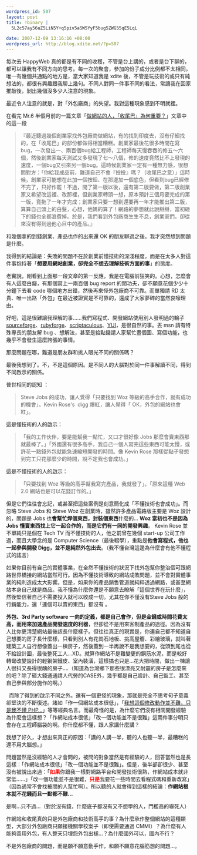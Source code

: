 ```yaml
--- 
wordpress_id: 507
layout: post
title: !binary |
  5L2c57ay56uZ5LiN5Y+q5piv5aSW5YyF5bug5ZWG55qE5LqL

date: 2007-12-09 13:16:16 +08:00
wordpress_url: http://blog.xdite.net/?p=507
---
```

每次去 HappyWeb 真的都是有不同的收穫，不管是台上講的，或者是台下聊的，都可以讓我有不同方向的思考。每一次的聚會，參加的份子成分比例都不太相同，唯一有幾個共通點的地方是，當大家知道我是 xdite 後，不管是玩技術的或只有純想法的，都很有興趣跟我聊上幾句。不同人對同一件事不同的看法，常讓我在回家推敲後，剝出幾個沒多少人注意的現象。

最近令人注意的就是，對「外包廠商」的失望。我對這種現象感到不明就裡。

在看完 Mr.6 半個月前的一篇文章「<a href="http://mr6.cc/?p=1173">做網站的人，「收尾巴」為何重要？</a>」文章中的這一段



<blockquote>『最近聽過幾個創業家找外包廠商做網站，有的找到印度去，沒有仔細找的，在「收尾巴」的部份都做得相當糟糕。創業家最後花很多時間在寫bug，一次發出一、兩百個bug給工程師，工程師每天慢吞吞的修五～六個，然後創業家每天測試又多發現了七～八個，修的速度竟然比不上發現的速度，一個bug又引來另一個bug。這時候創業家一定有一種無力感，很想問對方：「你給我成品前，難道自己不會『撿撿』嗎？（收尾巴之意）」這時候，創業家可能想在此加一個按鈕、在那邊加一個底色，但看到bug已經修不完了，只好作罷！不過，開了第一版以後，還有第二版要做，第二版創業家又希望改這裡、改那裡，但創業家轉頭一想，原本預計三個月要完成的第一版，竟拖了一年才完成；創業家只要一想到還要再一年才能推出第二版，算算自己頭上的白髮，心想，他媽的算了！網路的夢想就此說掰掰，當初砸下的錢也全都浪費掉。於是，我們看到外包廠商生生不息，創業家們，卻從來沒有得到過他心目中的產品。』</blockquote>



和幾個拿的到錢創業、產品也作的出來還 OK 的朋友聊過之後。我才突然想到問題是什麼。

我得到的結論是：失敗的問題不在於創業前懂技術的深淺程度，而是在太多人對這件事抱持著「<b>想要用網站創業，卻完全不想去理解技術方面的事</b>」的態度。

老實說，剛看到上面那一段文章的第一反應，我是在電腦前狂笑的。心想，怎麼會有人這麼白癡，有那個寫上一兩百個 bug report 的閒功夫，卻不願意花個少少十分鐘下去看 code 哪個地方出錯，然後再來怪外包廠商不可靠。而單獨請 RD 太貴、唯一出路「外包」在最近被證實是不可靠的，還成了大家夢碎的當然哀嚎理由。


好吧，這是很難讓我理解的事……我們寫程式、開發網站使用別人發明過的輪子 <a href="http://sourceforge.net">sourceforge</a>、<a href="http://rubyforge.net">rubyforge</a>、<a href="http://script.aculo.us/">scriptaculous</a>、<a href="http://developer.yahoo.com/yui/">YUI</a>，是很自然的事。丟 msn 請有特殊專長的朋友解 bug 、想解法，甚至是給點錢請人家幫忙畫個圖、寫個功能，也幾乎不會發生這麼誇張的事情。


那麼問題在哪，難道是朋友群和挑人眼光不同的關係嗎？


最後我想到了。不，不是這個原因。是不同人的大腦對於同一件事解讀不同，得到不同啟示的關係。

普世相同的認知 ：

<blockquote>Steve Jobs 的成功，讓人覺得「只要找到 Woz 等級的高手合作，就有成功的機會」。Kevin Rose's&nbsp; digg 爆紅，讓人覺得「 OK，外包的網站也會紅」。</blockquote>
這是懂技術的人的啟示：

<blockquote>「我的工作伙伴，要是能幫我一點忙，又口才很好像 Jobs 那麼會賣東西那就最棒了。」「外國還有很多高手，我自己一個人寫完這些東西可能太慢，或許花一點錢外包就能急速縮短開發的時間。像 Kevin Rose 那樣從點子發想到完工只花那麼少的時間，說不定我也會成功。」</blockquote>
這是不懂技術的人的啟示：
<blockquote>「只要找到 Woz 等級的高手幫我寫完產品，我就發了」。「原來這種 Web 2.0 網站也是可以花錢訂作的。」</blockquote>
但是它們往往會忘記，或甚至把這些案例是刻意簡化成「不懂技術也會成功」。而忽略 Steve Jobs 和 Steve Woz 在創業時，雖然許多產品電路版主要是 Woz 設計的，問題是 Jobs 也<b>會幫忙焊個東西，封裝個東西</b>什麼的... <b>Woz 當初也不是因為 Jobs 懂賣東西找上它一起合作的，而是它們有一同的開發興趣</b>。 Kevin Rose 並不單純只是個在 Tech TV 而不懂技術的人，他之前曾在幾個 start-up 公司工作過，而且大學念的是 Computer Science（最後輟學），重點是<b>他會寫程式，他也一起參與開發 Digg，並不是純然外包出去</b>。（我不懂台灣這邊為什麼會有他不懂程式的謠言）


如果你目前有自己的實體事業，在全然不懂技術的狀況下找外包幫你整治個可跟網路世界橋接的網站當然可行。因為不懂技術導致的網站成敗問題，並不會對實體事業的純利造成太大影響。但是，如果你的產品銷售管道就純粹透過網路，或甚至網站本身自己就是商品。我不懂為什麼你還是不願意去瞭解「這個世界在玩什麼」，然後堅信著自己不需要投入就可以收成一切。尤其在你不僅沒有Steve Jobs 般的行銷能力，還「連個可以賣的東西」都沒有 。

<b>
外包、3rd Party software 一向的定義，都是自己會作，但是金錢或時間花費太高，而用來加速產品開發速度的利器</b>，但卻從不是用來客制產品的途徑。因為沒有人比你更清楚網站最後該長什麼樣子。但往往真正的現實是，你連自己都不知道自己想要的房子長什麼樣，只看到別人有花崗石地板、挑高屋簷、彩繪玻璃，就叫著建築工人自行想像蓋出一棟房子，然後蓋到一半再說不是我想要的，從頭到尾也從不給設計圖，最後整死工人…XD。就算作網站不是難變更的鋼筋水泥，而是較好轉彎改變設計的輕鋼架鐵皮、室內裝潢，這樣搞也只是…花大把時間，做出一棟讓人很抖又長得很醜的房子....（知道為台灣鄉下那些很漂亮又耐震的房子是怎麼來的吧？除了砸大錢通通請人代勞的CASE外，幾乎都是自己設計、自己監工、甚至自己參與部分施作的啊。）

&nbsp;
而除了得到的啟示不同之外。還有一個更怪的現象，那就是完全不思考句子意義卻堅決的不斷復述。諸如「作一個網站成本很低」，「<a href="http://twpug.net/modules/newbb/viewtopic.php?post_id=11243">我想這個修改動作並不難，只是我不懂 PHP…</a>」等等經典名言。而最奇怪的是，為什麼它們沒有相關開發經驗為什麼會這樣想？「作網站成本很低」「改一個功能並不是很難」這兩件事分明只會存在工程師腦袋的啊。你什麼都不懂，跟人家講什麼講？


我想了好久，才想出來真正的原因：「講的人講一半，聽的人也聽一半，最糟糕的還不用大腦想。」


問題當然是沒經驗的人才會問的，被問的對象當然是有經驗的人，回答當然也是長這樣：「作網站成本很低」「改一個功能並不是很難」。但是，後半部卻很少、甚至沒有被說出來過：「<font color="#ff0000"><b>如果</b></font>你跟我一樣對網路平台和開發技術很熟，作網站成本就非常低……」「改一個功能並不是很難，<font color="#ff0000"><b>只是</b></font>我要花一些時間去看程式碼和重新改寫」（因為通常不會找被問的人幫忙啊）。所以聽的人就會得到這樣的結論：<b>作網站根本就不花錢而且一點都不難…</b>


是啊…只不過…（對於沒有錢，什麼底子都沒有又不想學的人，門檻高的嚇死人）


作網站和收尾真的只是外包廠商和技術高手的事？為什麼承作整個網站的這種類型，大部分外包廠商只願接機關學校案子（即使需要通過 CMMI）？為什麼有人能夠善用外包，有人整天只埋怨外包出槌…？為什麼國外可以，國內不行？

不是外包廠商的問題，而是願不願意動手作，和願不願意花腦筋想的問題…。


